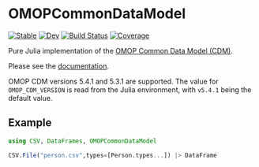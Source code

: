 # OMOPCommonDataModel

[![Stable](https://img.shields.io/badge/docs-stable-blue.svg)](https://JuliaHealth.github.io/OMOPCommonDataModel.jl/stable)
[![Dev](https://img.shields.io/badge/docs-dev-blue.svg)](https://JuliaHealth.github.io/OMOPCommonDataModel.jl/dev)
[![Build Status](https://github.com/JuliaHealth/OMOPCommonDataModel.jl/workflows/CI/badge.svg)](https://github.com/JuliaHealth/OMOPCommonDataModel.jl/actions)
[![Coverage](https://codecov.io/gh/JuliaHealth/OMOPCommonDataModel.jl/branch/master/graph/badge.svg)](https://codecov.io/gh/JuliaHealth/OMOPCommonDataModel.jl)

Pure Julia implementation of the [OMOP Common Data Model (CDM)](https://github.com/OHDSI/CommonDataModel).

Please see the [documentation](https://JuliaHealth.github.io/OMOPCommonDataModel.jl/stable).

OMOP CDM versions 5.4.1 and 5.3.1 are supported.
The value for `OMOP_CDM_VERSION` is read from the Julia environment, with `v5.4.1` being the default value.

## Example
```julia
using CSV, DataFrames, OMOPCommonDataModel

CSV.File("person.csv",types=[Person.types...]) |> DataFrame
```
